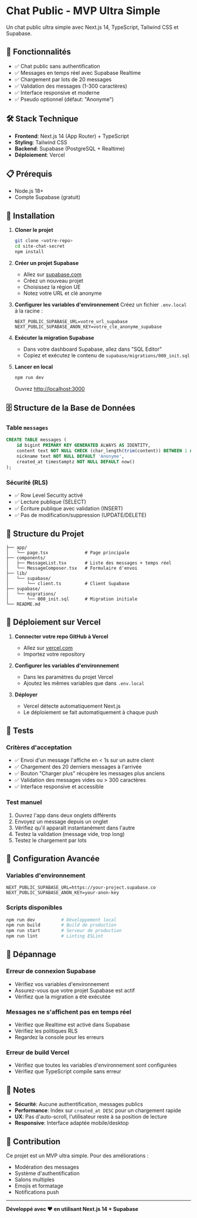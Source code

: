 # Chat Public - MVP Ultra Simple

Un chat public ultra simple avec Next.js 14, TypeScript, Tailwind CSS et Supabase.

## 🚀 Fonctionnalités

- ✅ Chat public sans authentification
- ✅ Messages en temps réel avec Supabase Realtime
- ✅ Chargement par lots de 20 messages
- ✅ Validation des messages (1-300 caractères)
- ✅ Interface responsive et moderne
- ✅ Pseudo optionnel (défaut: "Anonyme")

## 🛠️ Stack Technique

- **Frontend**: Next.js 14 (App Router) + TypeScript
- **Styling**: Tailwind CSS
- **Backend**: Supabase (PostgreSQL + Realtime)
- **Déploiement**: Vercel

## 📋 Prérequis

- Node.js 18+ 
- Compte Supabase (gratuit)

## 🚀 Installation

1. **Cloner le projet**
   ```bash
   git clone <votre-repo>
   cd site-chat-secret
   npm install
   ```

2. **Créer un projet Supabase**
   - Allez sur [supabase.com](https://supabase.com)
   - Créez un nouveau projet
   - Choisissez la région UE
   - Notez votre URL et clé anonyme

3. **Configurer les variables d'environnement**
   Créez un fichier `.env.local` à la racine :
   ```env
   NEXT_PUBLIC_SUPABASE_URL=votre_url_supabase
   NEXT_PUBLIC_SUPABASE_ANON_KEY=votre_cle_anonyme_supabase
   ```

4. **Exécuter la migration Supabase**
   - Dans votre dashboard Supabase, allez dans "SQL Editor"
   - Copiez et exécutez le contenu de `supabase/migrations/000_init.sql`

5. **Lancer en local**
   ```bash
   npm run dev
   ```
   Ouvrez [http://localhost:3000](http://localhost:3000)

## 🗄️ Structure de la Base de Données

### Table `messages`
```sql
CREATE TABLE messages (
    id bigint PRIMARY KEY GENERATED ALWAYS AS IDENTITY,
    content text NOT NULL CHECK (char_length(trim(content)) BETWEEN 1 AND 300),
    nickname text NOT NULL DEFAULT 'Anonyme',
    created_at timestamptz NOT NULL DEFAULT now()
);
```

### Sécurité (RLS)
- ✅ Row Level Security activé
- ✅ Lecture publique (SELECT)
- ✅ Écriture publique avec validation (INSERT)
- ✅ Pas de modification/suppression (UPDATE/DELETE)

## 📁 Structure du Projet

```
├── app/
│   └── page.tsx              # Page principale
├── components/
│   ├── MessageList.tsx       # Liste des messages + temps réel
│   └── MessageComposer.tsx   # Formulaire d'envoi
├── lib/
│   └── supabase/
│       └── client.ts         # Client Supabase
├── supabase/
│   └── migrations/
│       └── 000_init.sql      # Migration initiale
└── README.md
```

## 🚀 Déploiement sur Vercel

1. **Connecter votre repo GitHub à Vercel**
   - Allez sur [vercel.com](https://vercel.com)
   - Importez votre repository

2. **Configurer les variables d'environnement**
   - Dans les paramètres du projet Vercel
   - Ajoutez les mêmes variables que dans `.env.local`

3. **Déployer**
   - Vercel détecte automatiquement Next.js
   - Le déploiement se fait automatiquement à chaque push

## 🧪 Tests

### Critères d'acceptation
- ✅ Envoi d'un message l'affiche en < 1s sur un autre client
- ✅ Chargement des 20 derniers messages à l'arrivée
- ✅ Bouton "Charger plus" récupère les messages plus anciens
- ✅ Validation des messages vides ou > 300 caractères
- ✅ Interface responsive et accessible

### Test manuel
1. Ouvrez l'app dans deux onglets différents
2. Envoyez un message depuis un onglet
3. Vérifiez qu'il apparaît instantanément dans l'autre
4. Testez la validation (message vide, trop long)
5. Testez le chargement par lots

## 🔧 Configuration Avancée

### Variables d'environnement
```env
NEXT_PUBLIC_SUPABASE_URL=https://your-project.supabase.co
NEXT_PUBLIC_SUPABASE_ANON_KEY=your-anon-key
```

### Scripts disponibles
```bash
npm run dev          # Développement local
npm run build        # Build de production
npm run start        # Serveur de production
npm run lint         # Linting ESLint
```

## 🐛 Dépannage

### Erreur de connexion Supabase
- Vérifiez vos variables d'environnement
- Assurez-vous que votre projet Supabase est actif
- Vérifiez que la migration a été exécutée

### Messages ne s'affichent pas en temps réel
- Vérifiez que Realtime est activé dans Supabase
- Vérifiez les politiques RLS
- Regardez la console pour les erreurs

### Erreur de build Vercel
- Vérifiez que toutes les variables d'environnement sont configurées
- Vérifiez que TypeScript compile sans erreur

## 📝 Notes

- **Sécurité**: Aucune authentification, messages publics
- **Performance**: Index sur `created_at DESC` pour un chargement rapide
- **UX**: Pas d'auto-scroll, l'utilisateur reste à sa position de lecture
- **Responsive**: Interface adaptée mobile/desktop

## 🤝 Contribution

Ce projet est un MVP ultra simple. Pour des améliorations :
- Modération des messages
- Système d'authentification
- Salons multiples
- Emojis et formatage
- Notifications push

---

**Développé avec ❤️ en utilisant Next.js 14 + Supabase**
